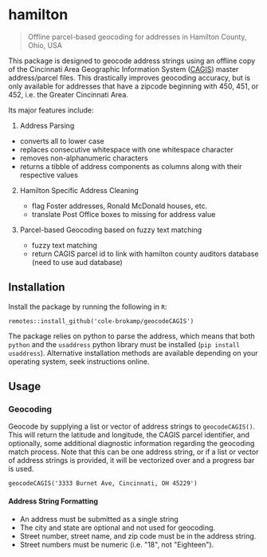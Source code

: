 # hamilton

> Offline parcel-based geocoding for addresses in Hamilton County, Ohio, USA

This package is designed to geocode address strings using an offline copy of the Cincinnati Area Geographic Information System ([CAGIS](http://cagismaps.hamilton-co.org/cagisportal)) master address/parcel files. This drastically improves geocoding accuracy, but is only available for addresses that have a zipcode beginning with 450, 451, or 452, i.e. the Greater Cincinnati Area.

Its major features include:

1. Address Parsing
  - converts all to lower case
  - replaces consecutive whitespace with one whitespace character
  - removes non-alphanumeric characters
  - returns a tibble of address components as columns along with their respective values

2. Hamilton Specific Address Cleaning
    - flag Foster addresses, Ronald McDonald houses, etc.
    - translate Post Office boxes to missing for address value

2. Parcel-based Geocoding based on fuzzy text matching
    - fuzzy text matching
    - return CAGIS parcel id to link with hamilton county auditors database (need to use aud database)


## Installation

Install the package by running the following in `R`:

`remotes::install_github('cole-brokamp/geocodeCAGIS')`

The package relies on python to parse the address, which means that both `python` and the `usaddress` python library must be installed (`pip install usaddress`). Alternative installation methods are available depending on your operating system, seek instructions online.

## Usage

### Geocoding

Geocode by supplying a list or vector of address strings to `geocodeCAGIS()`. This will return the latitude and longitude, the CAGIS parcel identifier, and optionally, some additional diagnostic information regarding the geocoding match process. Note that this can be one address string, or if a list or vector of address strings is provided, it will be vectorized over and a progress bar is used.

```
geocodeCAGIS('3333 Burnet Ave, Cincinnati, OH 45229')
```

#### Address String Formatting

- An address must be submitted as a single string
- The city and state are optional and not used for geocoding.
- Street number, street name, and zip code must be in the address string.
- Street numbers must be numeric (i.e. "18", not "Eighteen").
